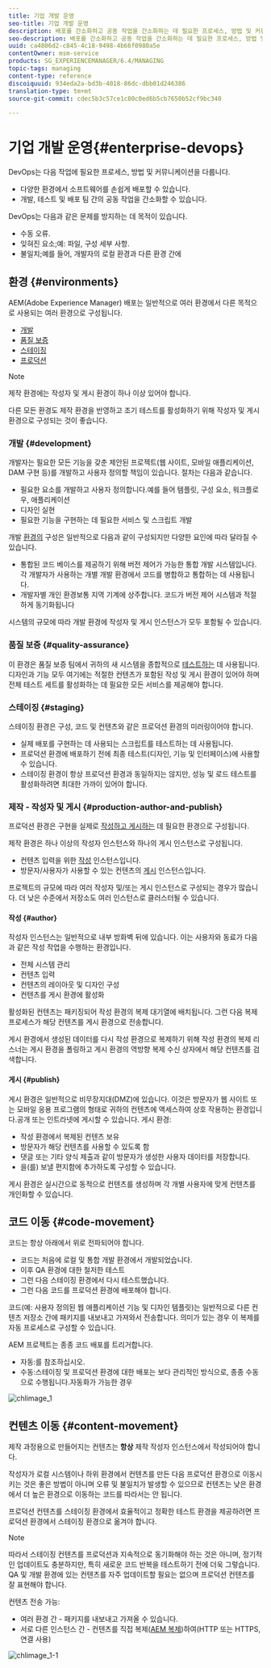 ```yaml
---
title: 기업 개발 운영
seo-title: 기업 개발 운영
description: 배포를 간소화하고 공동 작업을 간소화하는 데 필요한 프로세스, 방법 및 커뮤니케이션에 대해 알아봅니다.
seo-description: 배포를 간소화하고 공동 작업을 간소화하는 데 필요한 프로세스, 방법 및 커뮤니케이션에 대해 알아봅니다.
uuid: ca4806d2-c845-4c18-9498-4b66f0980a5e
contentOwner: msm-service
products: SG_EXPERIENCEMANAGER/6.4/MANAGING
topic-tags: managing
content-type: reference
discoiquuid: 934eda2a-bd3b-4018-86dc-dbb01d246386
translation-type: tm+mt
source-git-commit: cdec5b3c57ce1c80c0ed6b5cb7650b52cf9bc340

---
```



# 기업 개발 운영{#enterprise-devops}

DevOps는 다음 작업에 필요한 프로세스, 방법 및 커뮤니케이션을 다룹니다.

* 다양한 환경에서 소프트웨어를 손쉽게 배포할 수 있습니다.
* 개발, 테스트 및 배포 팀 간의 공동 작업을 간소화할 수 있습니다.

DevOps는 다음과 같은 문제를 방지하는 데 목적이 있습니다.

* 수동 오류.
* 잊혀진 요소;예: 파일, 구성 세부 사항.
* 불일치;예를 들어, 개발자의 로컬 환경과 다른 환경 간에

## 환경 {#environments}

AEM(Adobe Experience Manager) 배포는 일반적으로 여러 환경에서 다른 목적으로 사용되는 여러 환경으로 구성됩니다.

* [개발](#development)
* [품질 보증](#quality-assurance)
* [스테이징](#staging)
* [프로덕션](#production-author-and-publish)

>[!NOTE]
>
>제작 환경에는 작성자 및 게시 환경이 하나 이상 있어야 합니다.
>
>다른 모든 환경도 제작 환경을 반영하고 조기 테스트를 활성화하기 위해 작성자 및 게시 환경으로 구성되는 것이 좋습니다.

### 개발 {#development}

개발자는 필요한 모든 기능을 갖춘 제안된 프로젝트(웹 사이트, 모바일 애플리케이션, DAM 구현 등)를 개발하고 사용자 정의할 책임이 있습니다. 절차는 다음과 같습니다.

* 필요한 요소를 개발하고 사용자 정의합니다.예를 들어 템플릿, 구성 요소, 워크플로우, 애플리케이션
* 디자인 실현
* 필요한 기능을 구현하는 데 필요한 서비스 및 스크립트 개발

개발 [환경의](/help/sites-developing/best-practices.md) 구성은 일반적으로 다음과 같이 구성되지만 다양한 요인에 따라 달라질 수 있습니다.

* 통합된 코드 베이스를 제공하기 위해 버전 제어가 가능한 통합 개발 시스템입니다. 각 개발자가 사용하는 개별 개발 환경에서 코드를 병합하고 통합하는 데 사용됩니다.
* 개발자별 개인 환경보통 지역 기계에 상주합니다. 코드가 버전 제어 시스템과 적절하게 동기화됩니다

시스템의 규모에 따라 개발 환경에 작성자 및 게시 인스턴스가 모두 포함될 수 있습니다.

### 품질 보증 {#quality-assurance}

이 환경은 품질 보증 팀에서 귀하의 새 시스템을 종합적으로 [테스트하는](/help/sites-developing/test-plan.md) 데 사용됩니다.디자인과 기능 모두 여기에는 적절한 컨텐츠가 포함된 작성 및 게시 환경이 있어야 하며 전체 테스트 세트를 활성화하는 데 필요한 모든 서비스를 제공해야 합니다.

### 스테이징 {#staging}

스테이징 환경은 구성, 코드 및 컨텐츠와 같은 프로덕션 환경의 미러링이어야 합니다.

* 실제 배포를 구현하는 데 사용되는 스크립트를 테스트하는 데 사용됩니다.
* 프로덕션 환경에 배포하기 전에 최종 테스트(디자인, 기능 및 인터페이스)에 사용할 수 있습니다.
* 스테이징 환경이 항상 프로덕션 환경과 동일하지는 않지만, 성능 및 로드 테스트를 활성화하려면 최대한 가까이 있어야 합니다.

### 제작 - 작성자 및 게시 {#production-author-and-publish}

프로덕션 환경은 구현을 실제로 [작성하고 게시하는](/help/sites-authoring/author.md#concept-of-authoring-and-publishing) 데 필요한 환경으로 구성됩니다.

제작 환경은 하나 이상의 작성자 인스턴스와 하나의 게시 인스턴스로 구성됩니다.

* 컨텐츠 입력을 위한 [작성](#author) 인스턴스입니다.
* 방문자/사용자가 사용할 수 있는 컨텐츠의 [게시](#publish) 인스턴스입니다.

프로젝트의 규모에 따라 여러 작성자 및/또는 게시 인스턴스로 구성되는 경우가 많습니다. 더 낮은 수준에서 저장소도 여러 인스턴스로 클러스터될 수 있습니다.

#### 작성 {#author}

작성자 인스턴스는 일반적으로 내부 방화벽 뒤에 있습니다. 이는 사용자와 동료가 다음과 같은 작성 작업을 수행하는 환경입니다.

* 전체 시스템 관리
* 컨텐츠 입력
* 컨텐츠의 레이아웃 및 디자인 구성
* 컨텐츠를 게시 환경에 활성화

활성화된 컨텐츠는 패키징되어 작성 환경의 복제 대기열에 배치됩니다. 그런 다음 복제 프로세스가 해당 컨텐츠를 게시 환경으로 전송합니다.

게시 환경에서 생성된 데이터를 다시 작성 환경으로 복제하기 위해 작성 환경의 복제 리스너는 게시 환경을 폴링하고 게시 환경의 역방향 복제 수신 상자에서 해당 컨텐츠를 검색합니다.

#### 게시 {#publish}

게시 환경은 일반적으로 비무장지대(DMZ)에 있습니다. 이것은 방문자가 웹 사이트 또는 모바일 응용 프로그램의 형태로 귀하의 컨텐츠에 액세스하여 상호 작용하는 환경입니다.공개 또는 인트라넷에 게시할 수 있습니다. 게시 환경:

* 작성 환경에서 복제된 컨텐츠 보유
* 방문자가 해당 컨텐츠를 사용할 수 있도록 함
* 댓글 또는 기타 양식 제출과 같이 방문자가 생성한 사용자 데이터를 저장합니다.
* 을(를) 보낼 편지함에 추가하도록 구성할 수 있습니다.

게시 환경은 실시간으로 동적으로 컨텐츠를 생성하며 각 개별 사용자에 맞게 컨텐츠를 개인화할 수 있습니다.

## 코드 이동 {#code-movement}

코드는 항상 아래에서 위로 전파되어야 합니다.

* 코드는 처음에 로컬 및 통합 개발 환경에서 개발되었습니다.
* 이후 QA 환경에 대한 철저한 테스트
* 그런 다음 스테이징 환경에서 다시 테스트했습니다.
* 그런 다음 코드를 프로덕션 환경에 배포해야 합니다.

코드(예: 사용자 정의된 웹 애플리케이션 기능 및 디자인 템플릿)는 일반적으로 다른 컨텐츠 저장소 간에 패키지를 내보내고 가져와서 전송합니다. 의미가 있는 경우 이 복제를 자동 프로세스로 구성할 수 있습니다.

AEM 프로젝트는 종종 코드 배포를 트리거합니다.

* 자동:를 참조하십시오.
* 수동:스테이징 및 프로덕션 환경에 대한 배포는 보다 관리적인 방식으로, 종종 수동으로 수행됩니다.자동화가 가능한 경우

![chlimage_1](assets/chlimage_1.png)

## 컨텐츠 이동 {#content-movement}

제작 과정용으로 만들어지는 컨텐츠는 **항상** 제작 작성자 인스턴스에서 작성되어야 합니다.

작성자가 로컬 시스템이나 하위 환경에서 컨텐츠를 만든 다음 프로덕션 환경으로 이동시키는 것은 좋은 방법이 아니며 오류 및 불일치가 발생할 수 있으므로 컨텐츠는 낮은 환경에서 더 높은 환경으로 이동하는 코드를 따라서는 안 됩니다.

프로덕션 컨텐츠를 스테이징 환경에서 효율적이고 정확한 테스트 환경을 제공하려면 프로덕션 환경에서 스테이징 환경으로 옮겨야 합니다.

>[!NOTE]
>
>따라서 스테이징 컨텐츠를 프로덕션과 지속적으로 동기화해야 하는 것은 아니며, 정기적인 업데이트도 충분하지만, 특히 새로운 코드 반복을 테스트하기 전에 더욱 그렇습니다. QA 및 개발 환경에 있는 컨텐츠를 자주 업데이트할 필요는 없으며 프로덕션 컨텐츠를 잘 표현해야 합니다.

컨텐츠 전송 가능:

* 여러 환경 간 - 패키지를 내보내고 가져올 수 있습니다.
* 서로 다른 인스턴스 간 - 컨텐츠를 직접 복제([AEM 복제](/help/sites-deploying/replication.md))하여(HTTP 또는 HTTPS, 연결 사용)

![chlimage_1-1](assets/chlimage_1-1.png)